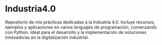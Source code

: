 # Industria4.0
Repositorio de mis prácticas dedicadas a la Industria 4.0. Incluye recursos, ejemplos y aplicaciones en varios lenguajes de programación, comenzando con Python. Ideal para el desarrollo y la implementación de soluciones innovadoras en la digitalización industrial.
